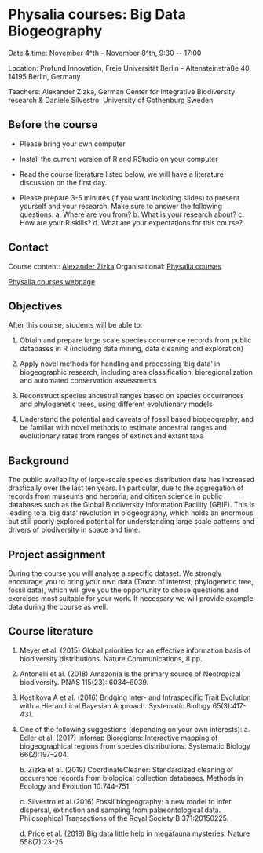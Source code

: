# Physalia courses: Big Data Biogeography

Date & time: November 4^th - November 8^th, 9:30 -- 17:00 

Location: Profund Innovation, Freie Universität Berlin - Altensteinstraße 40, 14195 Berlin, Germany

Teachers: Alexander Zizka, German Center for Integrative Biodiversity research & Daniele Silvestro, University of Gothenburg Sweden

## Before the course

- Please bring your own computer

- Install the current version of R and RStudio on your computer

- Read the course literature listed below, we will have a literature discussion on the first day.

- Please prepare 3-5 minutes (if you want including slides) to present yourself and your research. Make sure to answer the following questions:
  a. Where are you from?
  b. What is your research about?
  c. How are your R skills?
  d. What are your expectations for this course?

## Contact
Course content:  [Alexander Zizka](mailto:alexander.zizka@idiv.de)
Organisational: [Physalia courses](mailto:info@physalia-courses.org)

[Physalia courses webpage](https://www.physalia-courses.org/courses-workshops/course48/)

## Objectives
After this course, students will be able to:

1. Obtain and prepare large scale species occurrence records from public databases in R (including data mining, data cleaning and exploration)

2. Apply novel methods for handling and processing ‘big data’ in biogeographic research, including area classification, bioregionalization and automated conservation assessments

3. Reconstruct species ancestral ranges based on species occurrences and phylogenetic trees, using different evolutionary models

4. Understand the potential and caveats of fossil based biogeography, and be familiar with novel methods to estimate ancestral ranges and evolutionary rates from ranges of extinct and extant taxa 


## Background
The public availability of large-scale species distribution data has increased drastically over the last ten years. In particular, due to the aggregation of records from museums and herbaria, and citizen science in public databases such as the Global Biodiversity Information Facility (GBIF). This is leading to a ‘big data’ revolution in biogeography, which holds an enormous but still poorly explored potential for understanding large scale patterns and drivers of biodiversity in space and time.

## Project assignment
During the course you will analyse a specific dataset. We strongly encourage you to bring your own data (Taxon of interest, phylogenetic tree, fossil data), which will give you the opportunity to chose questions and exercises most suitable for your work. If necessary we will provide example data during the course as well.


## Course literature

1.	Meyer et al. (2015)  Global priorities for an effective information basis of biodiversity distributions. Nature Communications, 8 pp.

2.	Antonelli et al. (2018) Amazonia is the primary source of Neotropical biodiversity. PNAS 115(23): 6034–6039.

3.	Kostikova A et al. (2016) Bridging Inter- and Intraspecific Trait Evolution with a Hierarchical Bayesian Approach. Systematic Biology 65(3):417-431.

4.	One of the following suggestions (depending on your own interests):
    a.	Edler et al. (2017) Infomap Bioregions: Interactive mapping of biogeographical regions from species distributions. Systematic Biology 66(2):197–204.
    
    b.	Zizka et al. (2019) CoordinateCleaner: Standardized cleaning of occurrence records from biological collection databases. Methods in Ecology and Evolution 10:744-751.
    
    c.	Silvestro et al.(2016) Fossil biogeography: a new model to infer dispersal, extinction and sampling from palaeontological data. Philosophical Transactions of the Royal Society B 371:20150225.
    
    d.	Price et al. (2019) Big data little help in megafauna mysteries. Nature 558(7):23-25
